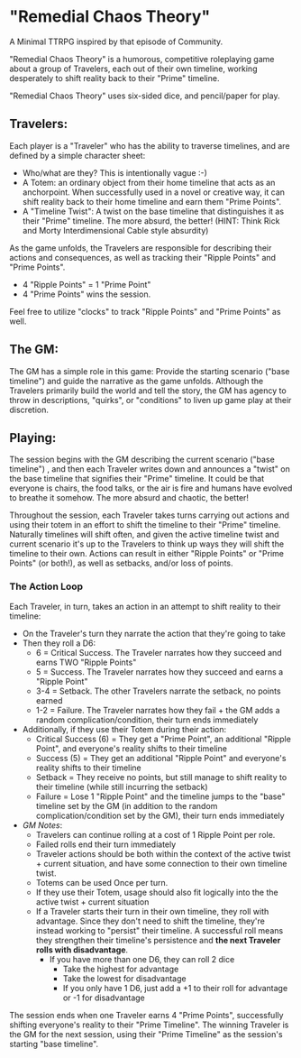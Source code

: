 # "Remedial Chaos Theory"

A Minimal TTRPG inspired by that episode of Community.

"Remedial Chaos Theory" is a humorous, competitive roleplaying game about a group of Travelers, each out of their own timeline, working desperately to shift reality back to their "Prime" timeline.

"Remedial Chaos Theory" uses six-sided dice, and pencil/paper for play.

## Travelers:
Each player is a "Traveler" who has the ability to traverse timelines, and are defined by a simple character sheet:
 - Who/what are they? This is intentionally vague :-)
 - A Totem: an ordinary object from their home timeline that acts as an anchorpoint. When successfully used in a novel or creative way, it can shift reality back to their home timeline and earn them "Prime Points". 
 - A "Timeline Twist": A twist on the base timeline that distinguishes it as their "Prime" timeline. The more absurd, the better! (HINT: Think Rick and Morty Interdimensional Cable style absurdity)

As the game unfolds, the Travelers are responsible for describing their actions and consequences, as well as tracking their "Ripple Points" and "Prime Points".
 - 4 "Ripple Points" = 1 "Prime Point"
 - 4 "Prime Points" wins the session.

Feel free to utilize "clocks" to track "Ripple Points" and "Prime Points" as well.

## The GM:
The GM has a simple role in this game: Provide the starting scenario ("base timeline") and guide the narrative as the game unfolds. Although the Travelers primarily build the world and tell the story, the GM has agency to throw in descriptions, "quirks", or "conditions" to liven up game play at their discretion.

## Playing:
The session begins with the GM describing the current scenario ("base timeline") , and then each Traveler writes down and announces a "twist" on the base timeline that signifies their "Prime" timeline. It could be that everyone is chairs, the food talks, or the air is fire and humans have evolved to breathe it somehow. The more absurd and chaotic, the better!

Throughout the session, each Traveler takes turns carrying out actions and using their totem in an effort to shift the timeline to their "Prime" timeline. Naturally timelines will shift often, and given the active timeline twist and current scenario it's up to the Travelers to think up ways they will shift the timeline to their own. Actions can result in either "Ripple Points" or "Prime Points" (or both!), as well as setbacks, and/or loss of points.

### The Action Loop
Each Traveler, in turn, takes an action in an attempt to shift reality to their timeline:
- On the Traveler's turn they narrate the action that they're going to take
- Then they roll a D6:
	- 6 = Critical Success. The Traveler narrates how they succeed and earns TWO "Ripple Points"
  	- 5 = Success. The Traveler narrates how they succeed and earns a "Ripple Point"
	- 3-4 = Setback. The other Travelers narrate the setback, no points earned
	- 1-2 = Failure. The Traveler narrates how they fail + the GM adds a random complication/condition, their turn ends immediately
- Additionally, if they use their Totem during their action:
	- Critical Success (6) = They get a "Prime Point", an additional "Ripple Point", and everyone's reality shifts to their timeline
	- Success (5) = They get an additional "Ripple Point" and everyone's reality shifts to their timeline
	- Setback = They receive no points, but still manage to shift reality to their timeline (while still incurring the setback)
	- Failure = Lose 1 "Ripple Point" and the timeline jumps to the "base" timeline set by the GM (in addition to the random complication/condition set by the GM), their turn ends immediately
- _GM Notes_:
  - Travelers can continue rolling at a cost of 1 Ripple Point per role.
  - Failed rolls end their turn immediately
  - Traveler actions should be both within the context of the active twist + current situation, and have some connection to their own timeline twist.
  - Totems can be used Once per turn.
  - If they use their Totem, usage should also fit logically into the the active twist + current situation
  - If a Traveler starts their turn in their own timeline, they roll with advantage. Since they don't need to shift the timeline, they're instead working to "persist" their timeline. A successful roll means they strengthen their timeline's persistence and **the next Traveler rolls with disadvantage**.
	- If you have more than one D6, they can roll 2 dice
		- Take the highest for advantage
		- Take the lowest for disadvantage
		- If you only have 1 D6, just add a +1 to their roll for advantage or -1 for disadvantage

The session ends when one Traveler earns 4 "Prime Points", successfully shifting everyone's reality to their "Prime Timeline". The winning Traveler is the GM for the next session, using their "Prime Timeline" as the session's starting "base timeline".
